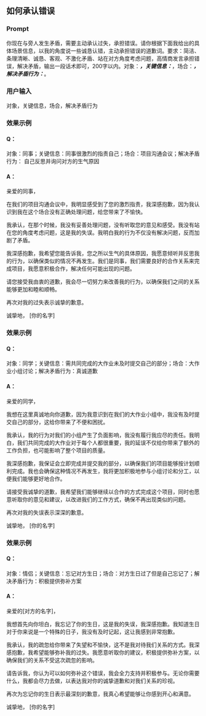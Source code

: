 ## 如何承认错误

### Prompt

你现在与旁人发生矛盾，需要主动承认过失，承担错误。请你根据下面我给出的具体场景信息，以我的角度说一些诚恳认错，主动承担错误的道歉词。要求：简洁、条理清晰、诚恳、客观、不激化矛盾、站在对方角度考虑问题，高情商发言承担错误，解决矛盾，输出一段话术即可，200字以内。对象：_____，关键信息：_____，场合：_____，解决矛盾行为：_____。

### 用户输入

对象，关键信息，场合，解决矛盾行为

### 效果示例

#### Q：

对象：同事；关键信息：同事很激烈的指责自己；场合：项目沟通会议；解决矛盾行为： 自己反思并询问对方的生气原因

#### A：

亲爱的同事，

在我们的项目沟通会议中，我明显感受到了您的激烈指责，我深感抱歉，因为我认识到我在这个场合没有正确处理问题，给您带来了不愉快。

我承认，在那个时候，我没有妥善处理问题，没有听取您的意见和感受。我没有站在您的角度考虑问题，这是我的失误。我明白我的行为不仅没有解决问题，反而加剧了矛盾。

我深感抱歉，我希望您能告诉我，您之所以生气的具体原因，我愿意倾听并反思我的行为，以确保类似的情况不再发生。我们是同事，我们需要良好的合作关系来完成项目，我愿意积极合作，解决任何可能出现的问题。

请您接受我由衷的道歉，我会尽一切努力来改善我的行为，以确保我们之间的关系能够更加和睦和顺畅。

再次对我的过失表示诚挚的歉意。

诚挚地，
\[你的名字\]

### 效果示例

#### Q：

对象：同学；关键信息：需共同完成的大作业未及时提交自己的部分；场合：大作业小组讨论；解决矛盾行为：真诚道歉

#### A：

亲爱的同学，

我想在这里真诚地向你道歉，因为我意识到在我们的大作业小组中，我没有及时提交自己的部分，这给你带来了不便和困扰。

我承认，我的行为对我们的小组产生了负面影响，我没有履行我应尽的责任。我明白，我们共同完成的大作业对于每个人都很重要，我的延误不仅给你带来了额外的工作负担，也可能影响了整个项目的质量。

我深感抱歉，我保证会立即完成并提交我的部分，以确保我们的项目能够按计划顺利完成。我也会确保这种情况不再发生，我将更加积极地参与小组讨论和分工，以便我们能够更好地合作。

请接受我诚挚的道歉，我希望我们能够继续以合作的方式完成这个项目，同时也愿意听取你的意见和建议，以改进我们的工作方式，确保不再出现类似的问题。

再次对我的失误表示深深的歉意。

诚挚地，
\[你的名字\]

### 效果示例

#### Q：

对象：情侣；关键信息：忘记对方生日；场合：对方生日过了但是自己忘记了；解决矛盾行为：积极提供弥补方案

#### A：

亲爱的\[对方的名字\]，

我想首先向你坦白，我忘记了你的生日，这是我的失误，我深感抱歉。我知道生日对于你来说是一个特殊的日子，我没有及时记起，这让我感到非常抱歉。

我承认，我的疏忽给你带来了失望和不愉快，这不是我对待我们关系的方式。我深感抱歉，我希望能够弥补我的过失。我愿意听取你的建议，积极提供弥补方案，以确保我们的关系不受这次疏忽的影响。

请告诉我，你认为可以如何弥补这个错误，我会全力支持并积极参与。无论你需要什么，我都会尽力去做，以表达我对你的诚挚道歉和对我们关系的珍视。

再次为忘记你的生日表示最深刻的歉意，我真心希望能够让你感到开心和满意。

诚挚地，
\[你的名字\]
